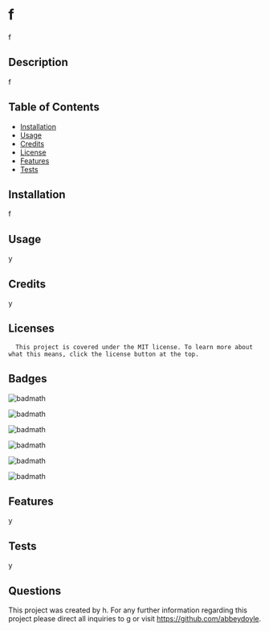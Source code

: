 
  
  # f


  f

  



  ## Description

  f



  ## Table of Contents

  - [Installation](#installation)
  - [Usage](#usage)
  - [Credits](#credits)
  - [License](#license)
  - [Features](#features)
  - [Tests](#tests)


  ## Installation

  f


  ## Usage

  y


  ## Credits

  y


  ## Licenses
      This project is covered under the MIT license. To learn more about what this means, click the license button at the top.



  ## Badges

  ![badmath](https://img.shields.io/github/repo-size/abbeydoyle/movie-moodboard?color=yellowgreen&style=plastic)

  ![badmath](https://img.shields.io/github/issues-closed-raw/abbeydoyle/movie-moodboard?color=yellowgreen&style=plastic)

  ![badmath](https://img.shields.io/github/issues-raw/abbeydoyle/movie-moodboard?color=yellowgreen&style=plastic)

  ![badmath](https://img.shields.io/github/license/abbeydoyle/movie-moodboard?color=yellowgreen&style=plastic)

  ![badmath](https://img.shields.io/github/last-commit/abbeydoyle/movie-moodboard?color=yellowgreen&style=plastic)

  ![badmath](https://img.shields.io/maintenance/yes/2022?color=yellowgreen&style=plastic)


  ## Features

  y

  ## Tests

  y


  ## Questions

  This project was created by h. For any further information regarding this project please direct all inquiries to g or visit https://github.com/abbeydoyle.

